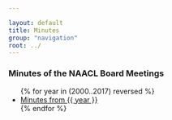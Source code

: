 ```yaml
---

layout: default
title: Minutes
group: "navigation"
root: ../
---
```


### Minutes of the NAACL Board Meetings

<ul>
{% for year in (2000..2017) reversed %}

<li>
<a href="{{ site.baseurl }}/minutes/{{ year }}/index.html">Minutes from {{ year }}</a>

</li>
{% endfor %}

</ul>


